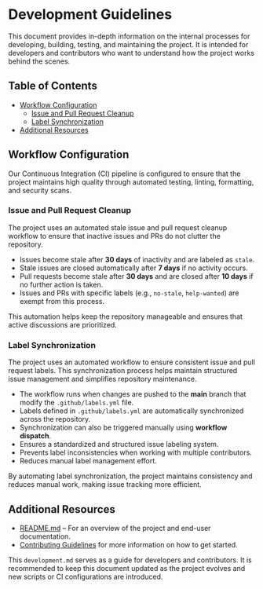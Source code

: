 # Development Guidelines <!-- omit in toc -->

This document provides in-depth information on the internal processes for developing,
building, testing, and maintaining the project. It is intended for developers and
contributors who want to understand how the project works behind the scenes.

## Table of Contents <!-- omit in toc -->

- [Workflow Configuration](#workflow-configuration)
  - [Issue and Pull Request Cleanup](#issue-and-pull-request-cleanup)
  - [Label Synchronization](#label-synchronization)
- [Additional Resources](#additional-resources)

## Workflow Configuration

Our Continuous Integration (CI) pipeline is configured to ensure that the project
maintains high quality through automated testing, linting, formatting, and
security scans.

### Issue and Pull Request Cleanup

The project uses an automated stale issue and pull request cleanup workflow to
ensure that inactive issues and PRs do not clutter the repository.

- Issues become stale after **30 days** of inactivity and are labeled as `stale`.
- Stale issues are closed automatically after **7 days** if no activity occurs.
- Pull requests become stale after **30 days** and are closed after **10 days**
  if no further action is taken.
- Issues and PRs with specific labels (e.g., `no-stale`, `help-wanted`) are
  exempt from this process.

This automation helps keep the repository manageable and ensures that active
discussions are prioritized.

### Label Synchronization

The project uses an automated workflow to ensure consistent issue and pull
request labels. This synchronization process helps maintain structured issue
management and simplifies repository maintenance.

- The workflow runs when changes are pushed to the **main** branch that modify
  the `.github/labels.yml` file.
- Labels defined in `.github/labels.yml` are automatically synchronized across
  the repository.
- Synchronization can also be triggered manually using **workflow dispatch**.
- Ensures a standardized and structured issue labeling system.
- Prevents label inconsistencies when working with multiple contributors.
- Reduces manual label management effort.

By automating label synchronization, the project maintains consistency and
reduces manual work, making issue tracking more efficient.

## Additional Resources

- [README.md][REF_INTERN_FILE_MD_README] – For an overview of the project and
  end-user documentation.
- [Contributing Guidelines][REF_INTERN_FILE_MD_CONTRIBUTING] for more information
  on how to get started.

This `development.md` serves as a guide for developers and contributors. It is
recommended to keep this document updated as the project evolves and new scripts
or CI configurations are introduced.

[REF_INTERN_EMAIL_ADDRESS_COD]: mailto:djblackeagle-dev@djblackeagle.services
[REF_INTERN_EMAIL_ADDRESS_OWNER]: mailto:djblackeagle-dev@djblackeagle.services
[REF_INTERN_EMAIL_ADDRESS_SECURITY]: mailto:djblackeagle-dev@djblackeagle.services
[REF_INTERN_FILE_MD_CHANGELOG]: CHANGELOG.md
[REF_INTERN_FILE_MD_CODE_OF_CONDUCT]: CODE_OF_CONDUCT.md
[REF_INTERN_FILE_MD_CONTRIBUTING]: CONTRIBUTING.md
[REF_INTERN_FILE_MD_DEVELOPMENT]: DEVELOPMENT.md
[REF_INTERN_FILE_MD_LICENSE]: LICENSE.md
[REF_INTERN_FILE_MD_README]: README.md
[REF_INTERN_FILE_MD_SECURITY]: SECURITY.md
[REF_INTERN_URL_ACTIONS]: https://github.com/DJBlackEagle/code-style/actions/
[REF_INTERN_URL_CODESTYLE]: https://github.com/DJBlackEagle/code-style/
[REF_INTERN_URL_COMMITS]: https://github.com/DJBlackEagle/code-style/commits/main/
[REF_INTERN_URL_COMMIT_MESSAGE_FORMAT]: <https://www.conventionalcommits.org/en/v1.0.0/>
[REF_INTERN_URL_CONTRIBUTING_GENERATOR]: <https://contributing.md/generator>
[REF_INTERN_URL_GIT]: https://github.com/DJBlackEagle/code-style
[REF_INTERN_URL_ISSUE_LIST]: https://github.com/DJBlackEagle/code-style/issues
[REF_INTERN_URL_ISSUE_NEW]: https://github.com/DJBlackEagle/code-style/issues/new/choose
[REF_INTERN_URL_MD_CHANGELOG]: https://github.com/DJBlackEagle/code-style/blob/main/CHANGELOG.md
[REF_INTERN_URL_MD_CODE_OF_CONDUCT]: https://github.com/DJBlackEagle/code-style/blob/main/CODE_OF_CONDUCT.md
[REF_INTERN_URL_MD_CONTRIBUTING]: https://github.com/DJBlackEagle/code-style/blob/main/CONTRIBUTING.md
[REF_INTERN_URL_MD_DEVELOPMENT]: https://github.com/DJBlackEagle/code-style/blob/main/DEVELOPMENT.md
[REF_INTERN_URL_MD_LICENSE]: https://github.com/DJBlackEagle/code-style/blob/main/LICENSE.md
[REF_INTERN_URL_MD_README]: https://github.com/DJBlackEagle/code-style/blob/main/README.md
[REF_INTERN_URL_MD_SECURITY]: https://github.com/DJBlackEagle/code-style/blob/main/SECURITY.md
[REF_INTERN_URL_NPMJS_PACKAGE]: https://www.npmjs.com/package/@djblackeagle/code-style
[REF_INTERN_URL_PULLREQUEST]: https://github.com/DJBlackEagle/code-style/pulls
[REF_INTERN_URL_VULNERABILITY]: https://github.com/DJBlackEagle/code-style/security
[REF_INTERN_URL_VULNERABILITY_NEW]: https://github.com/DJBlackEagle/code-style/security/advisories/new
[REF_INTERN_URL_WORKFLOW_CQAT]: https://github.com/DJBlackEagle/code-style/actions/workflows/code-quality-and-tests.yml
[REF_INTERN_URL_WORKFLOW_CODEQL]: https://github.com/DJBlackEagle/code-style/actions/workflows/codeql.yml

